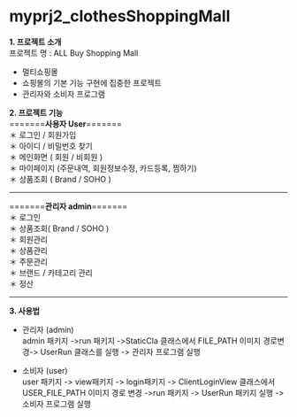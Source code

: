 # myprj2_clothesShoppingMall

<strong> 1. 프로젝트 소개 </strong>\
프로젝트 명 : ALL Buy Shopping Mall
- 멀티쇼핑몰 
- 쇼핑몰의 기본 기능 구현에 집중한 프로젝트
- 관리자와 소비자 프로그램

<strong> 2. 프로젝트 기능 </strong> \
=======<strong>사용자  User</strong>=======\
＊ 로그인 / 회원가입 \
＊ 아이디 / 비밀번호 찾기 \
＊ 메인화면 ( 회원 / 비회원 ) \
＊ 마이페이지 (주문내역, 회원정보수정, 카드등록, 찜하기)  \
＊ 상품조회 ( Brand / SOHO )

------------------------------------------------------------------------
=======<strong>관리자 admin</strong>=======\
＊ 로그인\
＊ 상품조회( Brand / SOHO )\
＊ 회원관리\
＊ 상품관리\
＊ 주문관리\
＊ 브랜드 / 카테고리 관리\
＊ 정산

------------------------------------------------------------------------

<strong> 3. 사용법 </strong> 

- 관리자 (admin)\
admin 패키지 ->run 패키지 ->StaticCla 클래스에서 FILE_PATH 이미지 경로변경-> UserRun 클래스를 실행 -> 관리자 프로그램 실행 

- 소비자 (user)\
user 패키지 -> view패키지 -> login패키지 -> ClientLoginView 클래스에서 USER_FILE_PATH 이미지 경로 변경 ->run  패키지
-> UserRun 패키지 실행 -> 소비자 프로그램 실행  

